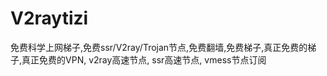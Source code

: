 # V2raytizi
免费科学上网梯子,免费ssr/V2ray/Trojan节点,免费翻墙,免费梯子,真正免费的梯子,真正免费的VPN, v2ray高速节点, ssr高速节点, vmess节点订阅

